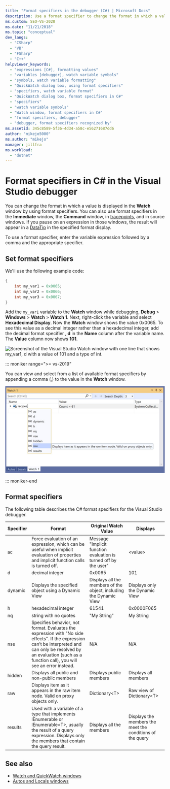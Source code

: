 ```yaml
---
title: "Format specifiers in the debugger (C#) | Microsoft Docs"
description: Use a format specifier to change the format in which a value is displayed in the Watch window. This article provides usage details.
ms.custom: SEO-VS-2020
ms.date: "11/21/2018"
ms.topic: "conceptual"
dev_langs:
  - "CSharp"
  - "VB"
  - "FSharp"
  - "C++"
helpviewer_keywords:
  - "expressions [C#], formatting values"
  - "variables [debugger], watch variable symbols"
  - "symbols, watch variable formatting"
  - "QuickWatch dialog box, using format specifiers"
  - "specifiers, watch variable format"
  - "QuickWatch dialog box, format specifiers in C#"
  - "specifiers"
  - "watch variable symbols"
  - "Watch window, format specifiers in C#"
  - "format specifiers, debugger"
  - "debugger, format specifiers recognized by"
ms.assetid: 345c8589-5f36-4d34-a58c-e56271687dd6
author: "mikejo5000"
ms.author: "mikejo"
manager: jillfra
ms.workload:
  - "dotnet"
---
```

# Format specifiers in C# in the Visual Studio debugger
You can change the format in which a value is displayed in the **Watch** window by using format specifiers. You can also use format specifiers in the **Immediate** window, the **Command** window, in [tracepoints](../debugger/using-breakpoints.md#BKMK_Print_to_the_Output_window_with_tracepoints), and in source windows. If you pause on an expression in those windows, the result will appear in a  [DataTip](../debugger/view-data-values-in-data-tips-in-the-code-editor.md) in the specified format display.

To use a format specifier, enter the variable expression followed by a comma and the appropriate specifier.

## Set format specifiers
We'll use the following example code:

```csharp
{
    int my_var1 = 0x0065;
    int my_var2 = 0x0066;
    int my_var3 = 0x0067;
}
```

Add the `my_var1` variable to the **Watch** window while debugging, **Debug** > **Windows** > **Watch** > **Watch 1**. Next, right-click the variable and select **Hexadecimal Display**. Now the **Watch** window shows the value 0x0065. To see this value as a decimal integer rather than a hexadecimal integer, add the decimal format specifier **, d** in the **Name** column after the variable name. The **Value** column now shows **101**.

![Screenshot of the Visual Studio Watch window with one line that shows my_var1, d with a value of 101 and a type of int.](../debugger/media/watchformatcsharp.png)

::: moniker range=">= vs-2019" 

You can view and select from a list of available format specifiers by appending a comma (,) to the value in the **Watch** window. 

![FormatSpecCSharp](../debugger/media/vs-2019/format-specs-csharp.png "FormatSpecCSharp")

::: moniker-end

## Format specifiers
The following table describes the C# format specifiers for the Visual Studio debugger.

|Specifier|Format|Original Watch Value|Displays|
|---------------|------------|--------------------------|--------------|
|ac|Force evaluation of an expression, which can be useful when implicit evaluation of properties and implicit function calls is turned off.|Message "Implicit function evaluation is turned off by the user"|\<value>|
|d|decimal integer|0x0065|101|
|dynamic|Displays the specified object using a Dynamic View|Displays all the members of the object, including the Dynamic View|Displays only the Dynamic View|
|h|hexadecimal integer|61541|0x0000F065|
|nq|string with no quotes|"My String"|My String|
|nse|Specifies behavior, not format. Evaluates the expression with "No side effects". If the expression can’t be interpreted and can only be resolved by an evaluation (such as a function call), you will see an error instead.|N/A|N/A|
|hidden|Displays all public and non-public members|Displays public members|Displays all members|
|raw|Displays item as it appears in the raw item node. Valid on proxy objects only.|Dictionary\<T>|Raw view of Dictionary\<T>|
|results|Used with a variable of a type that implements IEnumerable or IEnumerable\<T>, usually the result of a query expression. Displays only the members that contain the query result.|Displays all the members|Displays the members the meet the conditions of the query|

## See also
- [Watch and QuickWatch windows](../debugger/watch-and-quickwatch-windows.md)
- [Autos and Locals windows](../debugger/autos-and-locals-windows.md)
